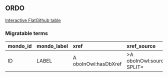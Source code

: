 ## ORDO
[Interactive FlatGithub table](https://flatgithub.com/monarch-initiative/mondo-ingest?filename=src/ontology/slurp/ordo.tsv)

### Migratable terms
| mondo_id   | mondo_label   | xref                 | xref_source                | original_label   | definition    | parents   |
|:-----------|:--------------|:---------------------|:---------------------------|:-----------------|:--------------|:----------|
| ID         | LABEL         | A oboInOwl:hasDbXref | >A oboInOwl:source SPLIT=| |                  | A IAO:0000115 | SC %      |